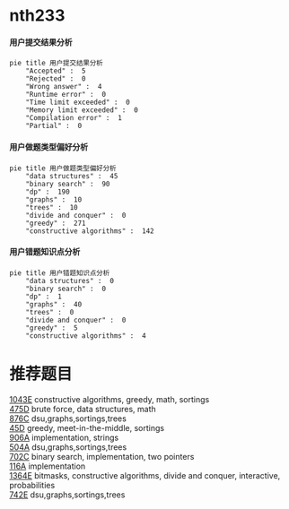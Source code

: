 # nth233

<!-- tabs:start -->



#### **用户提交结果分析**

```mermaid
pie title 用户提交结果分析
    "Accepted" :  5
    "Rejected" :  0
    "Wrong answer" :  4
    "Runtime error" :  0
    "Time limit exceeded" :  0
    "Memory limit exceeded" :  0
    "Compilation error" :  1
    "Partial" :  0
```

#### **用户做题类型偏好分析**

```mermaid
pie title 用户做题类型偏好分析
    "data structures" :  45
    "binary search" :  90
    "dp" :  190
    "graphs" :  10
    "trees" :  10
    "divide and conquer" :  0
    "greedy" :  271
    "constructive algorithms" :  142
```
#### **用户错题知识点分析**

```mermaid
pie title 用户错题知识点分析
    "data structures" :  0
    "binary search" :  0
    "dp" :  1
    "graphs" :  40
    "trees" :  0
    "divide and conquer" :  0
    "greedy" :  5
    "constructive algorithms" :  4
```



<!-- tabs:end -->
# 推荐题目
[1043E](https://codeforces.com/contest/1043/problem/E)		constructive algorithms,
                        greedy,
                        math,
                        sortings		  
[475D](https://codeforces.com/contest/475/problem/D)		brute force,
                        data structures,
                        math		  
[876C](https://codeforces.com/contest/876/problem/C)		dsu,graphs,sortings,trees		  
[45D](https://codeforces.com/contest/45/problem/D)		greedy,
                        meet-in-the-middle,
                        sortings		  
[906A](https://codeforces.com/contest/906/problem/A)		implementation,
                        strings		  
[504A](https://codeforces.com/contest/504/problem/A)		dsu,graphs,sortings,trees		  
[702C](https://codeforces.com/contest/702/problem/C)		binary search,
                        implementation,
                        two pointers		  
[116A](https://codeforces.com/contest/116/problem/A)		implementation		  
[1364E](https://codeforces.com/contest/1364/problem/E)		bitmasks,
                        constructive algorithms,
                        divide and conquer,
                        interactive,
                        probabilities		  
[742E](https://codeforces.com/contest/742/problem/E)		dsu,graphs,sortings,trees		  

